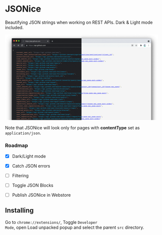 # JSONice
Beautifying JSON strings when working on REST APIs. Dark &amp; Light mode included.

![Landing page of WikiPeep](.github/jsonice-screen.png)

Note that JSONice will look only for pages with **contentType** set as <code>application/json</code>.

### Roadmap
- [x] Dark/Light mode
- [x] Catch JSON errors
- [ ] Filtering
- [ ] Toggle JSON Blocks
- [ ] Publish JSONice in Webstore


## Installing
Go to <code>chrome://extensions/</code>, Toggle <code>Developer Mode</code>, open Load unpacked popup and select the parent <code>src</code> directory.